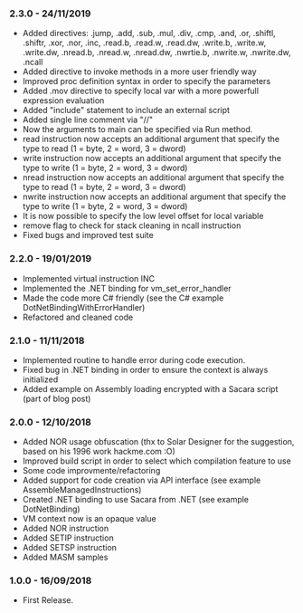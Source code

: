 ### 2.3.0 - 24/11/2019
* Added directives: .jump, .add, .sub, .mul, .div, .cmp, .and, .or, .shiftl, .shiftr, .xor, .nor, .inc, .read.b, .read.w, .read.dw, .write.b, .write.w, .write.dw, .nread.b, .nread.w, .nread.dw, .nwrtie.b, .nwrite.w, .nwrite.dw, .ncall
* Added directive to invoke methods in a more user friendly way
* Improved proc definition syntax in order to specify the parameters
* Added .mov directive to specify local var with a more powerfull expression evaluation
* Added "include" statement to include an external script
* Added single line comment via "//"
* Now the arguments to main can be specified via Run method.
* read instruction now accepts an additional argument that specify the type to read (1 = byte, 2 = word, 3 = dword)
* write instruction now accepts an additional argument that specify the type to write (1 = byte, 2 = word, 3 = dword)
* nread instruction now accepts an additional argument that specify the type to read (1 = byte, 2 = word, 3 = dword)
* nwrite instruction now accepts an additional argument that specify the type to write (1 = byte, 2 = word, 3 = dword)
* It is now possible to specify the low level offset for local variable
* remove flag to check for stack cleaning in ncall instruction
* Fixed bugs and improved test suite

### 2.2.0 - 19/01/2019
* Implemented virtual instruction INC
* Implemented the .NET binding for vm_set_error_handler
* Made the code more C# friendly (see the C# example DotNetBindingWithErrorHandler)
* Refactored and cleaned code

### 2.1.0 - 11/11/2018
* Implemented routine to handle error during code execution.
* Fixed bug in .NET binding in order to ensure the context is always initialized
* Added example on Assembly loading encrypted with a Sacara script (part of blog post)

### 2.0.0 - 12/10/2018
* Added NOR usage obfuscation (thx to Solar Designer for the suggestion, based on his 1996 work hackme.com :O)
* Improved build script in order to select which compilation feature to use
* Some code improvmente/refactoring
* Added support for code creation via API interface (see example AssembleManagedInstructions)
* Created .NET binding to use Sacara from .NET (see example DotNetBinding)
* VM context now is an opaque value
* Added NOR instruction
* Added SETIP instruction
* Added SETSP instruction
* Added MASM samples

### 1.0.0 - 16/09/2018
* First Release.
